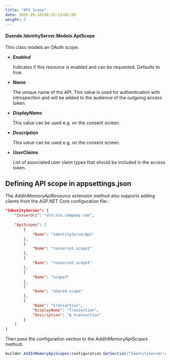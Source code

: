 ```yaml
---
title: "API Scope"
date: 2020-09-10T08:22:12+02:00
weight: 3
---
```


#### Duende.IdentityServer.Models.ApiScope

This class models an OAuth scope.

* ***Enabled***
    
    Indicates if this resource is enabled and can be requested. Defaults to true.

* ***Name***
    
    The unique name of the API. This value is used for authentication with introspection and will be added to the audience of the outgoing access token.

* ***DisplayName***
    
    This value can be used e.g. on the consent screen.

* ***Description***
    
    This value can be used e.g. on the consent screen.

* ***UserClaims***
    
    List of associated user claim types that should be included in the access token.

## Defining API scope in appsettings.json
The *AddInMemoryApiResource* extension method also supports adding clients from the ASP.NET Core configuration file::

```json
"IdentityServer": {
    "IssuerUri": "urn:sso.company.com",
    
    "ApiScopes": [
        {
            "Name": "IdentityServerApi"
        },
        {
            "Name": "resource1.scope1"
        },
        {
            "Name": "resource2.scope1"
        },
        {
            "Name": "scope3"
        },
        {
            "Name": "shared.scope"
        },
        {
            "Name": "transaction",
            "DisplayName": "Transaction",
            "Description": "A transaction"
        }
    ]
}
```

Then pass the configuration section to the *AddInMemoryApiScopes* method:

```cs
builder.AddInMemoryApiScopes(configuration.GetSection("IdentityServer:ApiScopes"))
```
